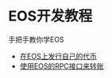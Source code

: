 # EOS开发教程
手把手教你学EOS

- [在EOS上发行自己的代币](https://github.com/EOSBlock/EOS-Tutorials/blob/master/CN/issue-a-token-on-EOS-cn.md)
- [使用EOS的RPC接口来转账](https://github.com/EOSBlock/EOS-Tutorials/blob/master/CN/transfer-tokens-using-RPC-cn.md)


